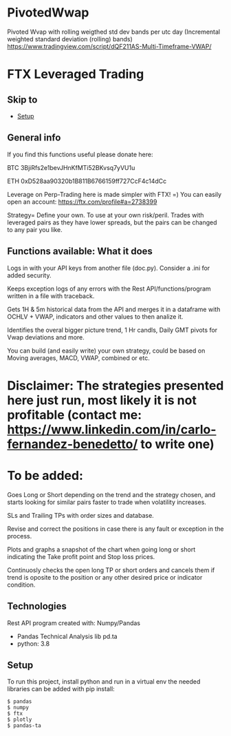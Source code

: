# PivotedWwap
Pivoted Wvap with rolling weigthed std dev bands per utc day
(Incremental weighted standard deviation (rolling) bands)
https://www.tradingview.com/script/dQF211AS-Multi-Timeframe-VWAP/

# FTX Leveraged Trading

## Skip to
* [Setup](#setup)

## General info

If you find this functions useful please donate here: 

BTC 3BjiRfs2e1bevJHnKfMTi52BKvsq7yVU1u

ETH 0xD528aa90320b1B811B6766159ff727CcF4c14dCc

Leverage on Perp-Trading here is made simpler with FTX! =) You can easily open an account: https://ftx.com/profile#a=2738399

Strategy= Define your own. To use at your own risk/peril. Trades with leveraged pairs as they have lower spreads, but the pairs can be changed to any pair you like.

## Functions available: What it does

Logs in with your API keys from another file (doc.py). Consider a .ini for added security.

Keeps exception logs of any errors with the Rest API/functions/program written in a file with traceback.

Gets 1H & 5m historical data from the API and merges it in a dataframe with OCHLV + VWAP, indicators and other values to then analize it.

Identifies the overal bigger picture trend, 1 Hr candls, Daily GMT pivots for Vwap deviations and more.

You can build (and easily write) your own strategy, could be based on Moving averages, MACD, VWAP, combined or etc. 
# Disclaimer: The strategies presented here just run, most likely it is not profitable (contact me: https://www.linkedin.com/in/carlo-fernandez-benedetto/ to write one)

# To be added:

Goes Long or Short depending on the trend and the strategy chosen, and starts looking for similar pairs faster to trade when volatility increases.

SLs and Trailing TPs with order sizes and database.

Revise and correct the positions in case there is any fault or exception in the process.

Plots and graphs a snapshot of the chart when going long or short indicating the Take profit point and Stop loss prices.

Continuosly checks the open long TP or short orders and cancels them if trend is oposite to the position or any other desired price or indicator condition.


## Technologies
Rest API program created with: Numpy/Pandas
* Pandas Technical Analysis lib pd.ta
* python: 3.8
	
## Setup
To run this project, install python and run in a virtual env the needed libraries can be added with pip install:

```
$ pandas
$ numpy
$ ftx
$ plotly
$ pandas-ta

```
